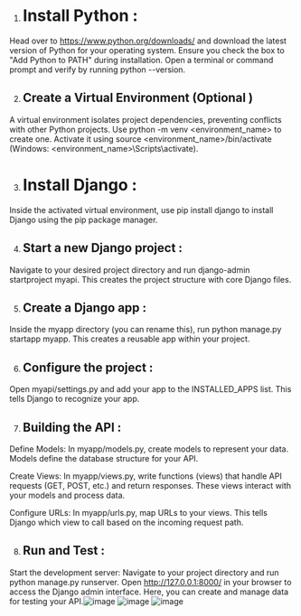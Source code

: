 
1. # Install Python :
 Head over to https://www.python.org/downloads/ and download the latest version of Python for your operating system. Ensure you check the box to "Add Python to PATH" during installation. Open a terminal or command prompt and verify by running python --version.

2. ## Create a Virtual Environment (Optional )
 A virtual environment isolates project dependencies, preventing conflicts with other Python projects. Use python -m venv <environment_name> to create one. Activate it using source <environment_name>/bin/activate (Windows: <environment_name>\Scripts\activate).

3. # Install Django :
 Inside the activated virtual environment, use pip install django to install Django using the pip package manager.

4. ## Start a new Django project :
 Navigate to your desired project directory and run django-admin startproject myapi. This creates the project structure with core Django files.

5. ## Create a Django app :
 Inside the myapp directory (you can rename this), run python manage.py startapp myapp. This creates a reusable app within your project.

6. ## Configure the project :
 Open myapi/settings.py and add your app to the INSTALLED_APPS list. This tells Django to recognize your app.

7.  ## Building the API :

Define Models: In myapp/models.py, create models to represent your data. Models define the database structure for your API.

Create Views:  In myapp/views.py, write functions (views) that handle API requests (GET, POST, etc.) and return responses. These views interact with your models and process data.

Configure URLs: In myapp/urls.py, map URLs to your views. This tells Django which view to call based on the incoming request path.

8. ## Run and Test  :

Start the development server: Navigate to your project directory and run python manage.py runserver. Open http://127.0.0.1:8000/ in your browser to access the Django admin interface. Here, you can create and manage data for testing your API.![image](https://github.com/user-attachments/assets/d0421701-14af-4bd5-bb4b-4f90cd1a0ca5)
![image](https://github.com/user-attachments/assets/8c6c4824-3e3d-4a6c-a8bd-df67025c7cf2)
![image](https://github.com/user-attachments/assets/5b472311-f1dd-48aa-8ed9-7f81efe7c47f)



